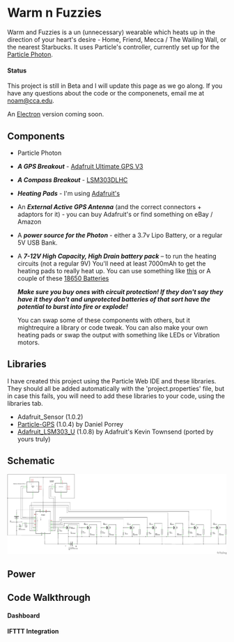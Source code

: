 # Warm n Fuzzies

Warm and Fuzzies is a un (unnecessary) wearable which heats up in the direction of your heart's desire - Home, Friend, Mecca / The Wailing Wall, or the nearest Starbucks.
It uses Particle's controller, currently set up for the [Particle Photon](https://store.particle.io/collections/photon).

#### Status

This project is still in Beta and I will update this page as we go along.
If you have any questions about the code or the componenets, email me at noam@cca.edu.

An [Electron](https://store.particle.io/collections/electron) version coming soon. 

## Components
* Particle Photon
* ***A GPS Breakout*** - [Adafruit Ultimate GPS V3](https://www.adafruit.com/product/746)
* ***A Compass Breakout*** - [LSM303DLHC](https://www.adafruit.com/product/1120)
* ***Heating Pads*** - I'm using [Adafruit's](https://www.adafruit.com/product/1481)
* An ***External Active GPS Antenna*** (and the correct connectors + adaptors for it) - you can buy Adafruit's or find something on eBay / Amazon
* A ***power source for the Photon*** - either a 3.7v Lipo Battery, or a regular 5V USB Bank. 
* A ***7-12V High Capacity, High Drain battery pack*** – to run the heating circuits (not a regular 9V)
  You'll need at least 7000mAh to get the heating pads to really heat up. You can use something like [this](http://a.co/99Ji5B1) or A couple of these [18650 Batteries](http://a.co/b3cm1pK)

  ***Make sure you buy ones with circuit protection! If they don't say they have it they don't and unprotected batteries of that sort have the potential to burst into fire or explode!***

  You can swap some of these components with others, but it mightrequire a library or code tweak.
  You can also make your own heating pads or swap the output with something like LEDs or Vibration motors.

## Libraries 
I have created this project using the Particle Web IDE and these libraries. They should all be added automatically with the 'project.properties' file, but in case this fails, you will need to add these libraries to your code, using the libraries tab. 
* Adafruit_Sensor (1.0.2)
* [Particle-GPS](https://github.com/porrey/Particle-GPS) (1.0.4) by Daniel Porrey
* [Adafruit_LSM303_U](https://github.com/zomerfeld/Adafruit_LSM303_U) (1.0.8) by Adafruit's Kevin Townsend (ported by yours truly)  

## Schematic
![Schematic](warm_schematic_v4.png)

## Power

## Code Walkthrough

#### Dashboard

#### IFTTT Integration

